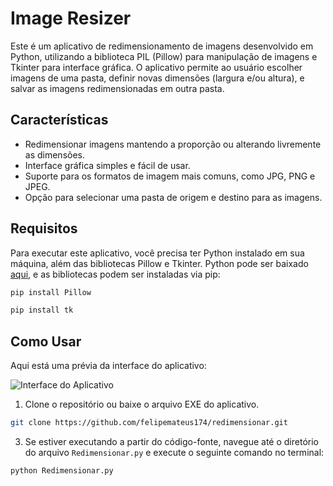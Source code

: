 # Image Resizer

Este é um aplicativo de redimensionamento de imagens desenvolvido em Python, utilizando a biblioteca PIL (Pillow) para manipulação de imagens e Tkinter para interface gráfica. O aplicativo permite ao usuário escolher imagens de uma pasta, definir novas dimensões (largura e/ou altura), e salvar as imagens redimensionadas em outra pasta.

## Características

- Redimensionar imagens mantendo a proporção ou alterando livremente as dimensões.
- Interface gráfica simples e fácil de usar.
- Suporte para os formatos de imagem mais comuns, como JPG, PNG e JPEG.
- Opção para selecionar uma pasta de origem e destino para as imagens.

## Requisitos

Para executar este aplicativo, você precisa ter Python instalado em sua máquina, além das bibliotecas Pillow e Tkinter. Python pode ser baixado [aqui](https://www.python.org/downloads/), e as bibliotecas podem ser instaladas via pip:

```bash
pip install Pillow
````
````bash
pip install tk
`````

## Como Usar

Aqui está uma prévia da interface do aplicativo:

![Interface do Aplicativo](images/interface.png)

1. Clone o repositório ou baixe o arquivo EXE do aplicativo.
````bash
git clone https://github.com/felipemateus174/redimensionar.git
````
3. Se estiver executando a partir do código-fonte, navegue até o diretório do arquivo `Redimensionar.py` e execute o seguinte comando no terminal:
````bash
python Redimensionar.py
````
